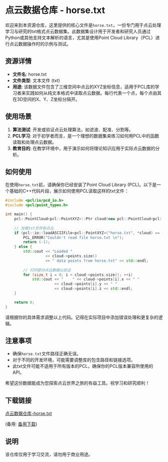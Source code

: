 # 点云数据仓库 - horse.txt

欢迎来到本资源仓库，这里提供的核心文件是`horse.txt`，一份专门用于点云处理学习与研究的txt格式点云数据集。此数据集设计用于开发者和研究人员通过Python或其他支持文本解析的语言，尤其是使用Point Cloud Library（PCL）进行点云数据操作时的示例与测试。

## 资源详情

- **文件名**: horse.txt
- **文件类型**: 文本文件 (txt)
- **用途**: 该数据文件包含了三维空间中点云的XYZ坐标信息，适用于PCL库的学习者来实践如何从纯文本格式中读取点云数据。每行代表一个点，每个点由其在3D空间的X、Y、Z坐标分隔开。

## 使用场景

1. **算法测试**: 开发或验证点云处理算法，如滤波、配准、分割等。
2. **PCL学习**: 对于初学者而言，是一个理想的数据集来练习如何用PCL中的函数读取和处理点云数据。
3. **教育目的**: 在教学环境中，用于演示如何将理论知识应用于实际点云数据的分析。

## 如何使用

在使用`horse.txt`前，请确保你已经安装了Point Cloud Library (PCL)。以下是一个基础的C++代码片段，展示如何使用PCL读取这样的txt文件：

```cpp
#include <pcl/io/pcd_io.h>
#include <pcl/point_types.h>

int main() {
    pcl::PointCloud<pcl::PointXYZ>::Ptr cloud(new pcl::PointCloud<pcl::PointXYZ>);
    
    // 加载txt文件到点云
    if (pcl::io::loadASCIIFile<pcl::PointXYZ>("horse.txt", *cloud) == -1) {
        PCL_ERROR("Couldn't read file horse.txt \n");
        return (-1);
    } else {
        std::cout << "Loaded "
                  << cloud->points.size()
                  << " data points from horse.txt" << std::endl;
        
        // 打印部分点云数据以验证
        for (size_t i = 0; i < cloud->points.size(); ++i)
            std::cout << "    " << cloud->points[i].x << " "
                      << cloud->points[i].y << " "
                      << cloud->points[i].z << std::endl;
    }

    return 0;
}
```

请根据你的具体需求调整以上代码。记得在实际项目中添加错误处理和更复杂的逻辑。

## 注意事项

- 确保`horse.txt`文件路径正确无误。
- 对于不同的开发环境，可能需要调整库的包含路径和链接选项。
- 此txt文件可能不适用于所有版本的PCL，确保你的PCL版本兼容所使用的API。

希望这份数据能成为您探索点云世界之旅的有益工具。祝学习和研究顺利！

## 下载链接
[点云数据仓库-horse.txt](https://pan.quark.cn/s/4e58bfa6ff2c) 

(备用: [备用下载](https://pan.baidu.com/s/19aE9ENwfmUZFD5e7qGxFiQ?pwd=1234))

## 说明

该仓库仅用于学习交流，请勿用于商业用途。
